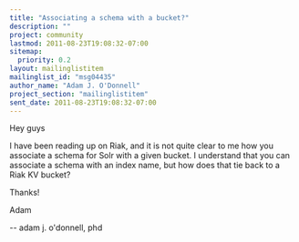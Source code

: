 ```yaml
---
title: "Associating a schema with a bucket?"
description: ""
project: community
lastmod: 2011-08-23T19:08:32-07:00
sitemap:
  priority: 0.2
layout: mailinglistitem
mailinglist_id: "msg04435"
author_name: "Adam J. O'Donnell"
project_section: "mailinglistitem"
sent_date: 2011-08-23T19:08:32-07:00
---
```



Hey guys

I have been reading up on Riak, and it is not quite clear to me how
you associate a schema for Solr with a given bucket. I understand
that you can associate a schema with an index name, but how does that
tie back to a Riak KV bucket?

Thanks!

Adam

-- 
adam j. o'donnell, phd

